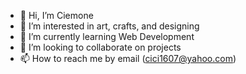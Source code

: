 - 👋 Hi, I’m Ciemone
- 👀 I’m interested in art, crafts, and designing
- 🌱 I’m currently learning Web Development
- 💞️ I’m looking to collaborate on projects
- 📫 How to reach me by email (cici1607@yahoo.com)

<!---
cicimc/cicimc is a ✨ special ✨ repository because its `README.md` (this file) appears on your GitHub profile.
You can click the Preview link to take a look at your changes.
--->
